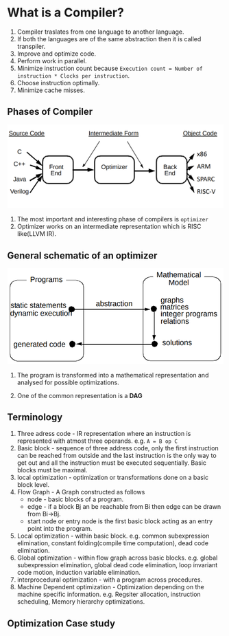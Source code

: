 # What is a Compiler?
1. Compiler traslates from one language to another language.
2. If both the languages are of the same abstraction then it is called transpiler.
3. Improve and optimize code.
4. Perform work in parallel.
5. Minimize instruction count because `Execution count = Number of instruction * Clocks per instruction`.
6. Choose instruction optimally.
7. Minimize cache misses.

## Phases of Compiler

![](../Pictures/Compilation_Phases.png)

1. The most important and interesting phase of compilers is `optimizer`
2. Optimizer works on an intermediate representation which is RISC like(LLVM IR).

## General schematic of an optimizer

![](../Pictures/Optimizer.png)

1. The program is transformed into a mathematical representation and analysed for possible optimizations.

2. One of the common representation is a **DAG**

## Terminology
1. Three adress code - IR representation where an instruction is represented with atmost three operands. e.g. `A = B op C`
2. Basic block - sequence of three address code, only the first instruction can be reached from outside and the last instruction is the only way to get out and all the instruction must be executed sequentially. Basic blocks must be maximal.
3. local optimization - optimization or transformations done on a basic block level.
4. Flow Graph - A Graph constructed as follows
    * node - basic blocks of a program.
    * edge - if a block Bj an be reachable from Bi then edge can be drawn from Bi->Bj.
    * start node or entry node is the first basic block acting as an entry point into the program.
5. Local optimization - within basic block. e.g. common subexpression elimination, constant folding(compile time computation), dead code elimination.
6. Global optimization - within flow graph across basic blocks. e.g. global subexpression elimination, global dead code elimination, loop invariant code motion, induction variable elimination.
7. interprocedural optimization - with a program across procedures.
8. Machine Dependent optimization - Optimization depending on the machine specific information. e.g. Regsiter allocation, instruction scheduling, Memory hierarchy optimizations.


## Optimization Case study

